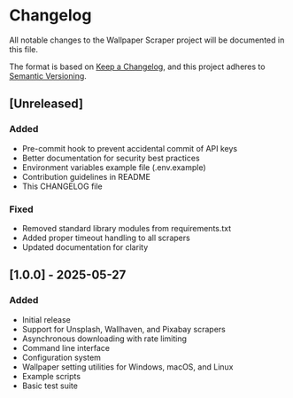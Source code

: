 # Changelog

All notable changes to the Wallpaper Scraper project will be documented in this file.

The format is based on [Keep a Changelog](https://keepachangelog.com/en/1.0.0/),
and this project adheres to [Semantic Versioning](https://semver.org/spec/v2.0.0.html).

## [Unreleased]

### Added
- Pre-commit hook to prevent accidental commit of API keys
- Better documentation for security best practices
- Environment variables example file (.env.example)
- Contribution guidelines in README
- This CHANGELOG file

### Fixed
- Removed standard library modules from requirements.txt
- Added proper timeout handling to all scrapers
- Updated documentation for clarity

## [1.0.0] - 2025-05-27

### Added
- Initial release
- Support for Unsplash, Wallhaven, and Pixabay scrapers
- Asynchronous downloading with rate limiting
- Command line interface
- Configuration system
- Wallpaper setting utilities for Windows, macOS, and Linux
- Example scripts
- Basic test suite
